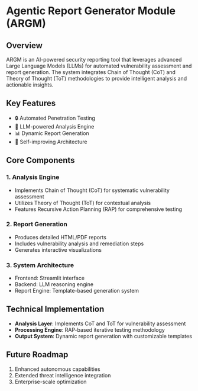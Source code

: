 # Agentic Report Generator Module (ARGM)

## Overview
ARGM is an AI-powered security reporting tool that leverages advanced Large Language Models (LLMs) for automated vulnerability assessment and report generation. The system integrates Chain of Thought (CoT) and Theory of Thought (ToT) methodologies to provide intelligent analysis and actionable insights.

## Key Features
- 🔒 Automated Penetration Testing
- 🤖 LLM-powered Analysis Engine
- 📊 Dynamic Report Generation
- 🔄 Self-improving Architecture

## Core Components

### 1. Analysis Engine
- Implements Chain of Thought (CoT) for systematic vulnerability assessment
- Utilizes Theory of Thought (ToT) for contextual analysis
- Features Recursive Action Planning (RAP) for comprehensive testing

### 2. Report Generation
- Produces detailed HTML/PDF reports
- Includes vulnerability analysis and remediation steps
- Generates interactive visualizations

### 3. System Architecture
- Frontend: Streamlit interface
- Backend: LLM reasoning engine
- Report Engine: Template-based generation system

## Technical Implementation
- **Analysis Layer**: Implements CoT and ToT for vulnerability assessment
- **Processing Engine**: RAP-based iterative testing methodology
- **Output System**: Dynamic report generation with customizable templates

## Future Roadmap
1. Enhanced autonomous capabilities
2. Extended threat intelligence integration
3. Enterprise-scale optimization
